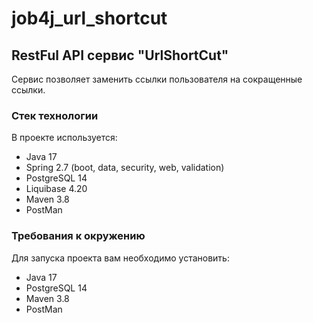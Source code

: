 # job4j_url_shortcut

## RestFul API сервис "UrlShortCut"

Сервис позволяет заменить ссылки пользователя на сокращенные ссылки.

### Стек технологии

В проекте используется:
- Java 17
- Spring 2.7 (boot, data, security, web, validation)
- PostgreSQL 14
- Liquibase 4.20
- Maven 3.8
- PostMan

### Требования к окружению

Для запуска проекта вам необходимо установить:
- Java 17
- PostgreSQL 14
- Maven 3.8
- PostMan